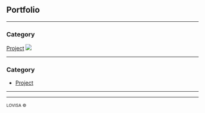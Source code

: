 ## Portfolio

---

### Category

[Project](/sample_page)
<img src="images/dummy_thumbnail.jpg?raw=true"/>

---

### Category

- [Project](http://example.com/)

---




---
<p style="font-size:11px">LOVISA &copy</a></p>
